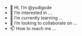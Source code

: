 - 👋 Hi, I’m @yudigode
- 👀 I’m interested in ...
- 🌱 I’m currently learning ...
- 💞️ I’m looking to collaborate on ...
- 📫 How to reach me ...

<!---
yudigode/yudigode is a ✨ special ✨ repository because its `README.md` (this file) appears on your GitHub profile.
You can click the Preview link to take a look at your changes.
--->
